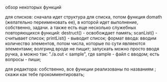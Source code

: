 обзор некоторых функций

для списков:
  сначала идет структура для списка, потом функция domath (желательно переименовать ее), в которой идет выполнение, собственно, задачи.
  а также есть еще несколько служебных повторяющихся функций:
  destruct() - освобождает память;
  scanList() - считывает список;
  printList() - выводит список;
  формат ввода: вводим количество элементов, потом числа, которые по сути являеются элементами;
  волгринд вроде не пищит;
  запускать можно просто вводя ручка, а можно так: "./a.out < sample", где sample - файл с вводом;
  есть вопросы - пиши;

для редактора:
  собственно, все функции реализованы по названиям ;
  скажи как тебе прокомментировать;
